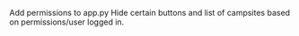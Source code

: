 Add permissions to app.py
Hide certain buttons and list of campsites based on permissions/user logged in.
